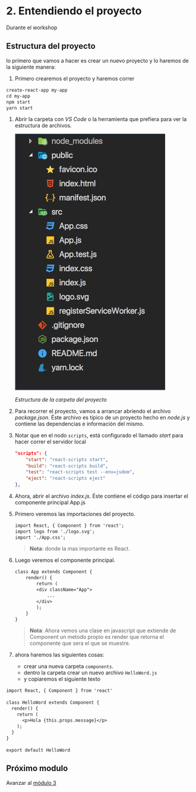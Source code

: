 # 2. Entendiendo el proyecto

Durante el workshop 

## Estructura del proyecto

lo primero que vamos a hacer es crear un nuevo proyecto y lo haremos de la siguiente manera:

1. Primero crearemos el proyecto y haremos correr
```
create-react-app my-app
cd my-app
npm start
yarn start
```

1. Abrir la carpeta con _VS Code_ o la herramienta que prefiera para ver la estructura de archivos.

    ![Estructura de la carpeta del proyecto](./images/structure.jpg)

    _Estructura de la carpeta del proyecto_

1. Para recorrer el proyecto, vamos a arrancar abriendo el archivo _package.json_. Éste archivo es típico de un proyecto hecho en _node.js_ y contiene las dependencias e información del mismo.

1. Notar que en el nodo `scripts`, está configurado el llamado _start_ para hacer correr el servidor local
    ```json
    "scripts": {
        "start": "react-scripts start",
        "build": "react-scripts build",
        "test": "react-scripts test --env=jsdom",
        "eject": "react-scripts eject"
    },
    ```

1. Ahora, abrir el archivo _index.js_. Éste contiene el código para insertar el componente principal App.js

1. Primero veremos las importaciones del proyecto.

    ```
    import React, { Component } from 'react';
    import logo from './logo.svg';
    import './App.css';
    ```

    > **Nota**: donde la mas importante es React.

1. Luego veremos el componente principal.

    ```
    class App extends Component {
        render() {
            return (
            <div className="App">
                ...
            </div>
            );
        }
    }
    ```

     > **Nota**: Ahora vemos una clase en javascript que extiende de Component un metodo propio es render que retorna el componente que sera el que se muestre.

1. ahora haremos las siguientes cosas:
    
    - crear una nueva carpeta `components`.
    - dentro la carpeta crear un nuevo archivo `HelloWord.js`
    - y copiaremos el siguiente texto

```
import React, { Component } from 'react'

class HelloWord extends Component {
  render() {
    return (
      <p>Hola {this.props.message}</p>
    );
  }
}

export default HelloWord
```

## Próximo modulo
Avanzar al [módulo 3](../03-props)